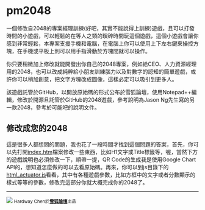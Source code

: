 # pm2048
一個修改自2048的專案經理訓練(好吧，其實不能說得上訓練)遊戲，且可以打發時間的小遊戲，可以輕鬆的在等人之類的瑣碎時間玩這個遊戲，這個小遊戲會讓你感到非常輕鬆，本專案支援手機和電腦，在電腦上你可以使用上下左右鍵來操控方塊，在手機或平板上則可以用手指滑動於方塊間就可以操作。

你只要稍微加上修改就能開發出你自己的2048專案，例如給CEO、人力資源經理用的2048，也可以改成純粹給小朋友訓練腦力以及對數字的認知的簡單遊戲，或許你可以稍加創意，把文字方塊改成圖像，這樣必定可以吸引到更多人。<br />

該遊戲託管於GitHub，以開放原始碼的形式公布於雪狐論壇，使用Notepad++編輯，修改於開源且託管於GitHub的2048遊戲，參考說明為Jason Ng先生寫的另一款2048，參考於可能吧的說明文件。

## 修改成您的2048

這是很多人都想問的問題，我也花了一段時間才找到這個問題的答案，首先，你可以先打開<a href="https://github.com/hardway120308/pm2048/blob/master/index.html">index.htm</a>檔案修改一些東西，比如H1文字或Title標籤等，喔，當然下方的遊戲說明也必須修改一下，順帶一提，QR Code的生成我是使用Google Chart API的，想知道怎麼做的可以去看原始碼。再來，你可以到js目錄下的<a href="https://github.com/hardway120308/pm2048/blob/master/js/html_actuator.js">html_actuator.js</a>看看，其中有各種遊戲參數，比如方框中的文字或者分數顯示的樣式等等的參數，修改完這部分你就大概完成你的2048了。

<hr />

<img src="https://chart.googleapis.com/chart?chs=300x300&cht=qr&chl=http://210.200.166.207&choe=UTF-8" /></small>
<small>Hardway Chen於<strong><a href="http://210.200.166.207">雪狐論壇</a></strong>出品</small>
